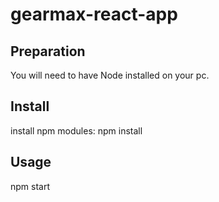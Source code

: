 # gearmax-react-app

## Preparation
You will need to have Node installed on your pc.

## Install
install npm modules:
npm install

## Usage 
npm start